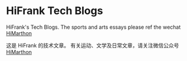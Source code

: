 # HiFrank Tech Blogs

HiFrank's Tech Blogs.
The sports and arts essays please ref the wechat [HiMarthon](https://mp.weixin.qq.com/mp/homepage?__biz=MzU5NDgyODUyOQ==&hid=1&sn=235dcfa87e5fc1ac885356bb0f74f8e0&scene=18#wechat_redirect)

这是 HiFrank 的技术文章。
有关运动、文学及日常文章，请关注微信公众号[HiMarthon](https://mp.weixin.qq.com/mp/homepage?__biz=MzU5NDgyODUyOQ==&hid=1&sn=235dcfa87e5fc1ac885356bb0f74f8e0&scene=18#wechat_redirect)
